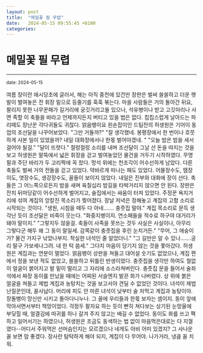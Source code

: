 ```yaml
---
layout: post
title:  "메밀꽃 필 무렵"
date:   2024-05-15 09:55:45 +0100
categories:
---
```


메밀꽃 필 무렵
=============
- - -
  <sup>date:   2024-05-15</sup>



여름 장이란 애시당초에 글러서, 해는 아직 중천에 있건만 장판은 벌써 쓸쓸하고 더운 햇발이 벌여놓은 전 휘장 밑으로 등줄기를 훅훅 볶는다. 마을 사람들은 거의 돌아간 뒤요, 팔리지 못한 나무꾼패가 길거리에 궁깃거리고들 있으나, 석유병이나 받고 고깃마리나 사면 족할 이 축들을 바라고 언제까지든지 버티고 있을 법은 없다. 칩칩스럽게 날아드는 파리떼도 장난꾼 각다귀들도 귀찮다. 얽음뱅이요 왼손잡이인 드팀전의 허생원은 기어이 동업의 조선달을 나꾸어보았다. "그만 거둘까?" "잘 생각했네. 봉평장에서 한 번이나 흐뭇하게 사본 일이 있었을까? 내일 대화장에서나 한몫 벌어야겠네. " "오늘 밤은 밤을 새서 걸어야 될걸." "달이 뜨렷다." 절렁절렁 소리를 내며 조선달이 그날 산 돈을 따지는 것을 보고 허생원은 말뚝에서 넓은 휘장을 걷고 벌여놓았던 물건을 거두기 시작하였다. 무명 필과 주단 바리가 두 고리짝에 꼭 찼다. 멍석 위에는 천조각이 어수선하게 남았다. 다른 축들도 벌써 거의 전들을 걷고 있었다. 약바르게 떠나는 패도 있었다. 어물장수도, 땜장이도, 엿장수도, 생강장수도, 꼴들이 보이지 않았다. 내일은 진부와 대화에 장이 선다. 축들은 그 어느쪽으로든지 밤을 새며 육칠십리 밤길을 타박거리지 않으면 안 된다. 장판은 잔치 뒤마당같이 어수선하게 벌어지고, 술집에서는 싸움이 터져 있었다. 주정꾼 욕지거리에 섞여 계집의 앙칼진 목소리가 찢어졌다. 장날 저녁은 정해놓고 계집의 고함 소리로 시작되는 것이다. "생원, 시침을 떼두 다 아네.…… 충줏집 말야." 계집 목소리로 문득 생각난 듯이 조선달은 비죽이 웃는다. "화중지병이지. 연소패들을 적수로 하구야 대거리가 돼야 말이지." "그렇지두 않을걸. 축들이 사족을 못쓰는 것두 사실은 사실이나, 아무리 그렇다군 해두 왜 그 동이 말일세. 감쪽같이 충줏집을 후린 눈치거든." "무어, 그 애숭이가? 물건 가지구 낚았나부지. 착실한 녀석인 줄 알았더니." "그 길만은 알 수 있나.……궁리 말구 가보세나그려. 내 한 턱 씀세." 그다지 마음이 당기지 않는 것을 쫓아갔다. 허생원은 계집과는 연분이 멀었다. 얽음뱅이 상판을 쳐들고 대어설 숫기도 없었으나, 계집 편에서 정을 보낸 적도 없었고, 쓸쓸하고 뒤틀린 반생이었다. 충줏집을 생각만 하여도 철없이 얼굴이 붉어지고 발 밑이 떨리고 그 자리에 소스라쳐버린다. 충줏집 문을 들어서 술좌석에서 짜장 동이를 만났을 때에는 어찌된 서슬엔지 발끈 화가 나버렸다. 상 위에 붉은 얼굴을 쳐들고 제법 계집과 농탕치는 것을 보고서야 견딜 수 없었던 것이다. 녀석이 제법 난질꾼인데, 꼴사납다. 머리에 피도 안 마른 녀석이 낮부터 술 처먹고 계집과 농탕이야. 장돌뱅이 망신만 시키고 돌아다니누나. 그 꼴에 우리들과 한몫 보자는 셈이지. 동이 앞에 막아서면서부터 책망이었다. 걱정두 팔자요 하는 듯이 빤히 쳐다보는 상기된 눈망울에 부딪힐 때, 얼결김에 따귀를 하나 갈겨 주지 않고는 배길 수 없었다. 동이도 화를 쓰고 팩하고 일어서기는 하였으나, 허생원은 조금도 동색하는 법 없이 마음먹은대로는 다 지껄였다--어디서 주워먹은 선머슴인지는 모르겠으나 네게도 아비 어미 있겠지? 그 사나운 꼴 보면 맘 좋겠다. 장사란 탐탁하게 해야 되지, 계집이 다 무어야. 나가거라, 냉큼 꼴 치워. 
